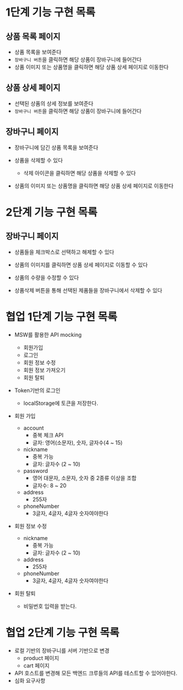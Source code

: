 # 1단계 기능 구현 목록

## 상품 목록 페이지

- 상품 목록을 보여준다
- `장바구니 버튼`을 클릭하면 해당 상품이 장바구니에 들어간다
- 상품 이미지 또는 상품명을 클릭하면 해당 상품 상세 페이지로 이동한다

## 상품 상세 페이지

- 선택된 상품의 상세 정보를 보여준다
- `장바구니 버튼`을 클릭하면 해당 상품이 장바구니에 들어간다

## 장바구니 페이지

- 장바구니에 담긴 상품 목록을 보여준다
- 상품을 삭제할 수 있다

  - 삭제 아이콘을 클릭하면 해당 상품을 삭제할 수 있다

- 상품의 이미지 또는 상품명을 클릭하면 해당 상품 상세 페이지로 이동한다

# 2단계 기능 구현 목록

## 장바구니 페이지

- 상품들을 체크박스로 선택하고 해제할 수 있다

- 상품의 이미지를 클릭하면 상품 상세 페이지로 이동할 수 있다

- 상품의 수량을 수정할 수 있다

- 상품삭제 버튼을 통해 선택된 제품들을 장바구니에서 삭제할 수 있다

# 협업 1단계 기능 구현 목록

- MSW를 활용한 API mocking
  - 회원가입
  - 로그인
  - 회원 정보 수정
  - 회원 정보 가져오기
  - 회원 탈퇴

- Token기반의 로그인
  - localStorage에 토큰을 저장한다. 

- 회원 가입
  - account
    - 중복 체크 API
    - 글자: 영어(소문자), 숫자, 글자수(4 ~ 15)
  - nickname
    - 중복 가능
    - 글자: 글자수 (2 ~ 10)
  - password
    - 영어 대문자, 소문자, 숫자 중 2종류 이상을 조합
    - 글자수: 8 ~ 20
  - address
    - 255자
  - phoneNumber 
    - 3글자, 4글자, 4글자 숫자여야한다  

- 회원 정보 수정
  - nickname
    - 중복 가능
    - 글자: 글자수 (2 ~ 10)
  - address
    - 255자
  - phoneNumber 
    - 3글자, 4글자, 4글자 숫자여야한다  

- 회원 탈퇴
  - 비밀번호 입력을 받는다. 

# 협업 2단계 기능 구현 목록 
- 로컬 기반의 장바구니를 서버 기반으로 변경
  - product 페이지 
  - cart 페이지 
- API 호스트를 변경해 모든 백엔드 크루들의 API를 테스트할 수 있어야한다.
- 심화 요구사항 